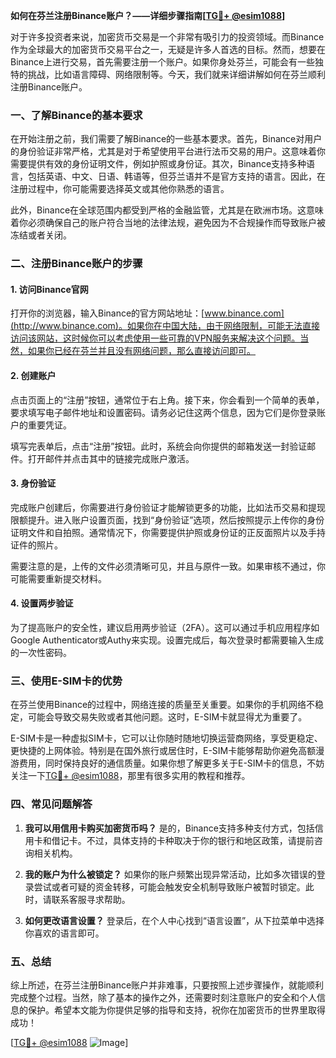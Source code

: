 **如何在芬兰注册Binance账户？——详细步骤指南[[TG💪+ @esim1088](https://t.me/s/esim1088)]**

对于许多投资者来说，加密货币交易是一个非常有吸引力的投资领域。而Binance作为全球最大的加密货币交易平台之一，无疑是许多人首选的目标。然而，想要在Binance上进行交易，首先需要注册一个账户。如果你身处芬兰，可能会有一些独特的挑战，比如语言障碍、网络限制等。今天，我们就来详细讲解如何在芬兰顺利注册Binance账户。

### 一、了解Binance的基本要求

在开始注册之前，我们需要了解Binance的一些基本要求。首先，Binance对用户的身份验证非常严格，尤其是对于希望使用平台进行法币交易的用户。这意味着你需要提供有效的身份证明文件，例如护照或身份证。其次，Binance支持多种语言，包括英语、中文、日语、韩语等，但芬兰语并不是官方支持的语言。因此，在注册过程中，你可能需要选择英文或其他你熟悉的语言。

此外，Binance在全球范围内都受到严格的金融监管，尤其是在欧洲市场。这意味着你必须确保自己的账户符合当地的法律法规，避免因为不合规操作而导致账户被冻结或者关闭。

### 二、注册Binance账户的步骤

#### 1. 访问Binance官网

打开你的浏览器，输入Binance的官方网站地址：[www.binance.com](http://www.binance.com)。如果你在中国大陆，由于网络限制，可能无法直接访问该网站，这时候你可以考虑使用一些可靠的VPN服务来解决这个问题。当然，如果你已经在芬兰并且没有网络问题，那么直接访问即可。

#### 2. 创建账户

点击页面上的“注册”按钮，通常位于右上角。接下来，你会看到一个简单的表单，要求填写电子邮件地址和设置密码。请务必记住这两个信息，因为它们是你登录账户的重要凭证。

填写完表单后，点击“注册”按钮。此时，系统会向你提供的邮箱发送一封验证邮件。打开邮件并点击其中的链接完成账户激活。

#### 3. 身份验证

完成账户创建后，你需要进行身份验证才能解锁更多的功能，比如法币交易和提现限额提升。进入账户设置页面，找到“身份验证”选项，然后按照提示上传你的身份证明文件和自拍照。通常情况下，你需要提供护照或身份证的正反面照片以及手持证件的照片。

需要注意的是，上传的文件必须清晰可见，并且与原件一致。如果审核不通过，你可能需要重新提交材料。

#### 4. 设置两步验证

为了提高账户的安全性，建议启用两步验证（2FA）。这可以通过手机应用程序如Google Authenticator或Authy来实现。设置完成后，每次登录时都需要输入生成的一次性密码。

### 三、使用E-SIM卡的优势

在芬兰使用Binance的过程中，网络连接的质量至关重要。如果你的手机网络不稳定，可能会导致交易失败或者其他问题。这时，E-SIM卡就显得尤为重要了。

E-SIM卡是一种虚拟SIM卡，它可以让你随时随地切换运营商网络，享受更稳定、更快捷的上网体验。特别是在国外旅行或居住时，E-SIM卡能够帮助你避免高额漫游费用，同时保持良好的通信质量。如果你想了解更多关于E-SIM卡的信息，不妨关注一下[TG💪+ @esim1088](https://t.me/s/esim1088)，那里有很多实用的教程和推荐。

### 四、常见问题解答

1. **我可以用信用卡购买加密货币吗？**
   是的，Binance支持多种支付方式，包括信用卡和借记卡。不过，具体支持的卡种取决于你的银行和地区政策，请提前咨询相关机构。

2. **我的账户为什么被锁定？**
   如果你的账户频繁出现异常活动，比如多次错误的登录尝试或者可疑的资金转移，可能会触发安全机制导致账户被暂时锁定。此时，请联系客服寻求帮助。

3. **如何更改语言设置？**
   登录后，在个人中心找到“语言设置”，从下拉菜单中选择你喜欢的语言即可。

### 五、总结

综上所述，在芬兰注册Binance账户并非难事，只要按照上述步骤操作，就能顺利完成整个过程。当然，除了基本的操作之外，还需要时刻注意账户的安全和个人信息的保护。希望本文能为你提供足够的指导和支持，祝你在加密货币的世界里取得成功！

[[TG💪+ @esim1088](https://t.me/s/esim1088) ![Image](https://i.postimg.cc/4NQfJmqS/Snipaste-2025-05-13-00-14-12.png)]